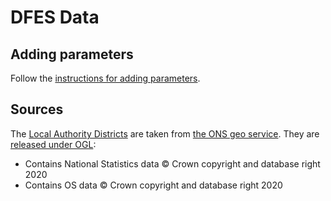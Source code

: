 # DFES Data

## Adding parameters

Follow the [instructions for adding parameters](scenarios/README.md).


## Sources

The [Local Authority Districts](https://geoportal.statistics.gov.uk/datasets/local-authority-districts-april-2019-boundaries-uk-buc) are taken from [the ONS geo service](https://ons-inspire.esriuk.com/arcgis/rest/services/Administrative_Boundaries/Local_Authority_Districts_April_2019_Boundaries_UK_BUC/MapServer/0/query?where=1%3D1&text=&objectIds=&time=&geometry=&geometryType=esriGeometryEnvelope&inSR=&spatialRel=esriSpatialRelIntersects&relationParam=&outFields=*&returnGeometry=true&returnTrueCurves=false&maxAllowableOffset=&geometryPrecision=5&outSR=&having=&returnIdsOnly=false&returnCountOnly=false&orderByFields=&groupByFieldsForStatistics=&outStatistics=&returnZ=false&returnM=false&gdbVersion=&historicMoment=&returnDistinctValues=false&resultOffset=&resultRecordCount=&queryByDistance=&returnExtentOnly=false&datumTransformation=&parameterValues=&rangeValues=&quantizationParameters=&featureEncoding=esriDefault&f=geojson). They are [released under OGL](https://www.ons.gov.uk/methodology/geography/licences):

* Contains National Statistics data © Crown copyright and database right 2020
* Contains OS data © Crown copyright and database right 2020